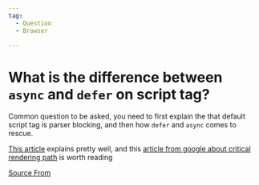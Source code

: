 ```yaml
---
tag:
  - Question
  - Browser

---
```

  
# What is the difference between `async` and `defer` on script tag?

Common question to be asked, you need to first explain the that default script tag is parser blocking, and then how `defer` and `async` comes to rescue.

[This article](https://bitsofco.de/async-vs-defer/) explains pretty well, and this [article from google about critical rendering path](https://developers.google.com/web/fundamentals/performance/critical-rendering-path) is worth reading


[Source From](https://bigfrontend.dev/question/What-is-the-difference-between-async-and-defer-on-script-tag)

  